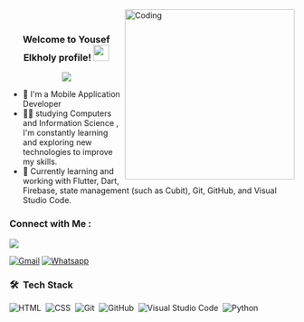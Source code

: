 
<img align="right" alt="Coding" width="300" src="https://user-images.githubusercontent.com/77529535/104816402-097a5f80-5843-11eb-9d83-deadb3bb212c.gif?raw=true" >
<h3 align="center">
  <br>
  Welcome to Yousef Elkholy profile!
  <img src="https://media.giphy.com/media/hvRJCLFzcasrR4ia7z/giphy.gif" width="28">
</h3>

<!-- Typing SVG by DenverCoder1 - https://github.com/DenverCoder1/readme-typing-svg -->
<p align="center">
  <a href="https://github.com/DenverCoder1/readme-typing-svg"><img src="https://readme-typing-svg.herokuapp.com/?lines=Mobile-Application%20Developer;Always%20learning%20new%20things&font=Fira%20Code&center=true&width=440&height=45&color=00DF67&vCenter=true&size=22"></a>
</p> 

- 🏢 I'm a Mobile Application Developer
- 👨‍💻 studying Computers and Information Science , I'm constantly learning and exploring new technologies to improve my skills.
- 📱 Currently learning and working with Flutter, Dart, Firebase, state management (such as Cubit), Git, GitHub, and Visual Studio Code.

### Connect with Me :

<a href="https://www.linkedin.com/in/youssif-elkholy-219a22254?utm_source=share&utm_campaign=share_via&utm_content=profile&utm_medium=android_app" target="_blank"><img src="https://img.shields.io/badge/-Youssef%20Elkholy-0077B5?style=for-the-badge&logo=Linkedin&logoColor=white"/></a>

[![Gmail](https://img.shields.io/badge/Gmail-D14836?style=for-the-badge&logo=gmail&logoColor=white&link=mailto:elkholyyoussif@gmail.com)](mailto:elkholyyoussif@gmail.com)
[![Whatsapp](https://img.shields.io/badge/-Whatsapp-075e54?style=for-the-badge&logo=Whatsapp&logoColor=white)](https://api.whatsapp.com/send?phone=201012229627)


### 🛠 &nbsp;Tech Stack
![HTML](https://img.shields.io/badge/-HTML-05122A?style=flat&logo=HTML5)&nbsp;
![CSS](https://img.shields.io/badge/-CSS-05122A?style=flat&logo=CSS3&logoColor=1572B6)&nbsp;
![Git](https://img.shields.io/badge/-Git-05122A?style=flat&logo=git)&nbsp;
![GitHub](https://img.shields.io/badge/-GitHub-05122A?style=flat&logo=github)&nbsp;
![Visual Studio Code](https://img.shields.io/badge/-Visual%20Studio%20Code-05122A?style=flat&logo=visual-studio-code&logoColor=007ACC)&nbsp;
![Python](https://img.shields.io/badge/-Python%20-05122A?style=flat&logo=python)&nbsp;
